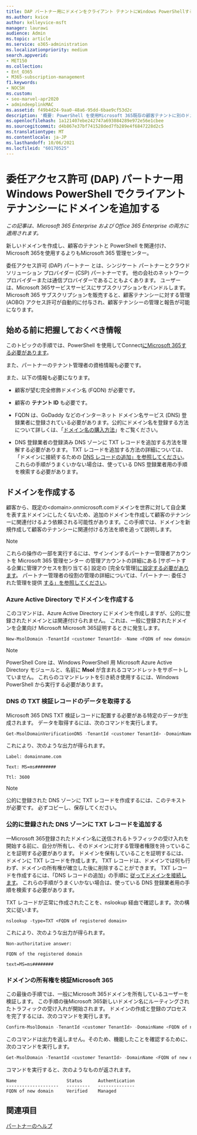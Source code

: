 ```yaml
---
title: DAP パートナー用にドメインをクライアント テナントにWindows PowerShellする
ms.author: kvice
author: kelleyvice-msft
manager: laurawi
audience: Admin
ms.topic: article
ms.service: o365-administration
ms.localizationpriority: medium
search.appverid:
- MET150
ms.collection:
- Ent_O365
- M365-subscription-management
f1.keywords:
- NOCSH
ms.custom:
- seo-marvel-apr2020
- admindeeplinkMAC
ms.assetid: f49b4d24-9aa0-48a6-95dd-6bae9cf53d2c
description: '概要: PowerShell を使用Microsoft 365既存の顧客テナントに別のドメイン名を追加します。'
ms.openlocfilehash: 1a121407ebe242747a693084289e972e56e1cbee
ms.sourcegitcommit: d4b867e37bf741528ded7fb289e4f6847228d2c5
ms.translationtype: MT
ms.contentlocale: ja-JP
ms.lasthandoff: 10/06/2021
ms.locfileid: "60170525"
---
```

# <a name="add-a-domain-to-a-client-tenancy-with-windows-powershell-for-delegated-access-permission-dap-partners"></a>委任アクセス許可 (DAP) パートナー用 Windows PowerShell でクライアント テナンシーにドメインを追加する

*この記事は、Microsoft 365 Enterprise および Office 365 Enterprise の両方に適用されます。*

新しいドメインを作成し、顧客のテナントと PowerShell を関連付け、Microsoft 365を使用するよりもMicrosoft 365 管理センター。

委任アクセス許可 (DAP) パートナー とは、シンジケート パートナーとクラウド ソリューション プロバイダー (CSP) パートナーです。 他の会社のネットワーク プロバイダーまたは通信プロバイダーであることもよくあります。 ユーザーは、Microsoft 365サービスサービスにサブスクリプションをバンドルします。 Microsoft 365 サブスクリプションを販売すると、顧客テナンシーに対する管理 (AOBO) アクセス許可が自動的に付与され、顧客テナンシーの管理と報告が可能になります。
## <a name="what-do-you-need-to-know-before-you-begin"></a>始める前に把握しておくべき情報

このトピックの手順では、PowerShell を使用してConnect[にMicrosoft 365する必要があります](connect-to-microsoft-365-powershell.md)。

また、パートナーのテナント管理者の資格情報も必要です。

また、以下の情報も必要になります。

- 顧客が望む完全修飾ドメイン名 (FQDN) が必要です。

- 顧客の **テナント ID** も必要です。

- FQDN は、GoDaddy などのインターネット ドメイン名サービス (DNS) 登録業者に登録されている必要があります。公的にドメイン名を登録する方法について詳しくは、「[ドメイン名の購入方法](../admin/get-help-with-domains/buy-a-domain-name.md)」をご覧ください。

- DNS 登録業者の登録済み DNS ゾーンに TXT レコードを追加する方法を理解する必要があります。 TXT レコードを追加する方法の詳細については、「ドメインに接続するための [DNS レコードの追加」を参照してください](../admin/get-help-with-domains/create-dns-records-at-any-dns-hosting-provider.md)。 これらの手順がうまくいかない場合は、使っている DNS 登録業者用の手順を検索する必要があります。

## <a name="create-domains"></a>ドメインを作成する

 顧客から、既定の\<domain>.onmicrosoft.comドメインを世界に対して自企業を表す主ドメインにしたくないため、追加のドメインを作成して顧客のテナンシーに関連付けるよう依頼される可能性があります。この手順では、ドメインを新規作成して顧客のテナンシーに関連付ける方法を順を追って説明します。

> [!NOTE]
> これらの操作の一部を実行するには、サインインするパートナー管理者アカウントを Microsoft 365 管理センター の管理アカウントの詳細にある [サポートする企業に管理アクセスを割り当てる] 設定の [完全な管理]<a href="https://go.microsoft.com/fwlink/p/?linkid=2024339" target="_blank">に設定する必要があります</a>。 パートナー管理者の役割の管理の詳細については、「パートナー: 委任された管理を提供 [する」を参照してください](https://go.microsoft.com/fwlink/p/?LinkId=532435)。

### <a name="create-the-domain-in-azure-active-directory"></a>Azure Active Directory でドメインを作成する

このコマンドは、Azure Active Directory にドメインを作成しますが、公的に登録されたドメインとは関連付けられません。 これは、一般に登録されたドメインを企業向け Microsoft Microsoft 365証明するときに発生します。

```powershell
New-MsolDomain -TenantId <customer TenantId> -Name <FQDN of new domain>
```

> [!NOTE]
> PowerShell Core は、Windows PowerShell 用 Microsoft Azure Active Directory モジュールと、名前に **Msol** が含まれるコマンドレットをサポートしていません。 これらのコマンドレットを引き続き使用するには、Windows PowerShell から実行する必要があります。

### <a name="get-the-data-for-the-dns-txt-verification-record"></a>DNS の TXT 検証レコードのデータを取得する

 Microsoft 365 DNS TXT 検証レコードに配置する必要がある特定のデータが生成されます。 データを取得するには、次のコマンドを実行します。

```powershell
Get-MsolDomainVerificationDNS -TenantId <customer TenantId> -DomainName <FQDN of new domain> -Mode DnsTxtRecord
```

これにより、次のような出力が得られます。

 `Label: domainname.com`

 `Text: MS=ms########`

 `Ttl: 3600`

> [!NOTE]
> 公的に登録された DNS ゾーンに TXT レコードを作成するには、このテキストが必要です。 必ずコピーし、保存してください。

### <a name="add-a-txt-record-to-the-publically-registered-dns-zone"></a>公的に登録された DNS ゾーンに TXT レコードを追加する

一Microsoft 365登録されたドメイン名に送信されるトラフィックの受け入れを開始する前に、自分が所有し、そのドメインに対する管理者権限を持っていることを証明する必要があります。 ドメインを保有していることを証明するには、ドメインに TXT レコードを作成します。 TXT レコードは、ドメインでは何も行わず、ドメインの所有権が確立した後に削除することができます。 TXT レコードを作成するには、「DNS レコードの追加」の手順に [従ってドメインを接続します](../admin/get-help-with-domains/create-dns-records-at-any-dns-hosting-provider.md)。 これらの手順がうまくいかない場合は、使っている DNS 登録業者用の手順を検索する必要があります。

TXT レコードが正常に作成されたことを、nslookup 経由で確認します。次の構文に従います。

```console
nslookup -type=TXT <FQDN of registered domain>
```

これにより、次のような出力が得られます。

 `Non-authoritative answer:`

 `FQDN of the registered domain`

 `text=MS=ms########`

### <a name="validate-domain-ownership-in-microsoft-365"></a>ドメインの所有権を検証Microsoft 365

この最後の手順では、一般にMicrosoft 365ドメインを所有しているユーザーを検証します。 この手順の後Microsoft 365新しいドメイン名にルーティングされたトラフィックの受け入れが開始されます。 ドメインの作成と登録のプロセスを完了するには、次のコマンドを実行します。

```powershell
Confirm-MsolDomain -TenantId <customer TenantId> -DomainName <FQDN of new domain>
```

このコマンドは出力を返しません。そのため、機能したことを確認するために、次のコマンドを実行します。

```powershell
Get-MsolDomain -TenantId <customer TenantId> -DomainName <FQDN of new domain>
```

コマンドを実行すると、次のようなものが返されます。

```console
Name                   Status      Authentication
--------------------   ---------   --------------
FQDN of new domain     Verified    Managed
```

## <a name="see-also"></a>関連項目

[パートナーのヘルプ](https://go.microsoft.com/fwlink/p/?LinkID=533477)
